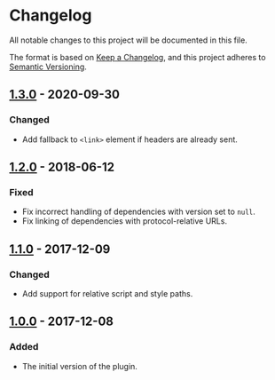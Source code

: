 # Changelog
All notable changes to this project will be documented in this file.

The format is based on [Keep a Changelog](https://keepachangelog.com/en/1.0.0/),
and this project adheres to [Semantic Versioning](https://semver.org/spec/v2.0.0.html).

## [1.3.0] - 2020-09-30

### Changed
- Add fallback to `<link>` element if headers are already sent.

## [1.2.0] - 2018-06-12

### Fixed
* Fix incorrect handling of dependencies with version set to `null`.
* Fix linking of dependencies with protocol-relative URLs.

## [1.1.0] - 2017-12-09

### Changed
* Add support for relative script and style paths.

## [1.0.0] - 2017-12-08

### Added
* The initial version of the plugin.

[Unreleased]: https://github.com/wearerequired/h2push/compare/1.3.0...HEAD
[1.3.0]: https://github.com/wearerequired/h2push/compare/1.2.0...1.3.0
[1.2.0]: https://github.com/wearerequired/h2push/compare/1.1.0...1.2.0
[1.1.0]: https://github.com/wearerequired/h2push/compare/1.0.0...1.1.0
[1.0.0]: https://github.com/wearerequired/h2push/compare/f1bd977d83e063311d162b2415f3499b20d7296e...0.1.0
